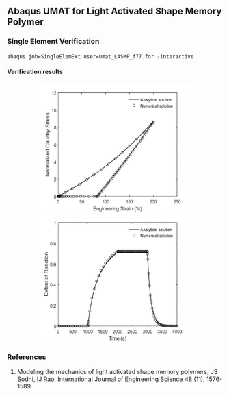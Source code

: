 ## Abaqus UMAT for Light Activated Shape Memory Polymer

### Single Element Verification
```
abaqus job=SingleElemExt user=umat_LASMP_f77.for -interactive
```

#### Verification results
<div align=center>
<img src="https://github.com/brightfrank1999/abaqus-umat/blob/main/LASMP/imgs/StrainStressCurve.jpg" width="360" height="300"/><img src="https://github.com/brightfrank1999/abaqus-umat/blob/main/LASMP/imgs/ExtentofReaction.jpg" width="360" height="300">
</div>

### References
1. Modeling the mechanics of light activated shape memory polymers, JS Sodhi, IJ Rao, International Journal of Engineering Science 48 (11), 1576-1589
